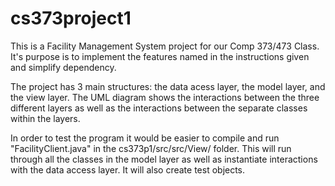 # cs373project1

This is a Facility Management System project for our Comp 373/473 Class. It's purpose is to implement the features named in the instructions given and simplify dependency.

The project has 3 main structures: the data acess layer, the model layer, and the view layer.
The UML diagram shows the interactions between the three different layers as well as the interactions between the separate classes within the layers.

In order to test the program it would be easier to compile and run "FacilityClient.java" in the cs373p1/src/src/View/ folder. This will run through all the classes in the model layer as well as instantiate interactions with the data access layer. It will also create test objects.

